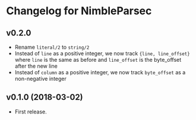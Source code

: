 # Changelog for NimbleParsec

## v0.2.0

  * Rename `literal/2` to `string/2`
  * Instead of `line` as a positive integer, we now track `{line, line_offset}` where `line` is the same as before and `line_offset` is the byte_offset after the new line
  * Instead of `column` as a positive integer, we now track `byte_offset` as a non-negative integer

## v0.1.0 (2018-03-02)

  * First release.